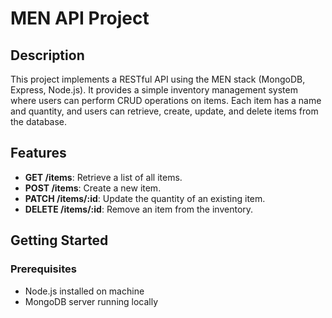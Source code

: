 # MEN API Project

## Description
This project implements a RESTful API using the MEN stack (MongoDB, Express, Node.js). It provides a simple inventory management system where users can perform CRUD operations on items. Each item has a name and quantity, and users can retrieve, create, update, and delete items from the database.

## Features
- **GET /items**: Retrieve a list of all items.
- **POST /items**: Create a new item.
- **PATCH /items/:id**: Update the quantity of an existing item.
- **DELETE /items/:id**: Remove an item from the inventory.

## Getting Started

### Prerequisites
- Node.js installed on machine
- MongoDB server running locally

